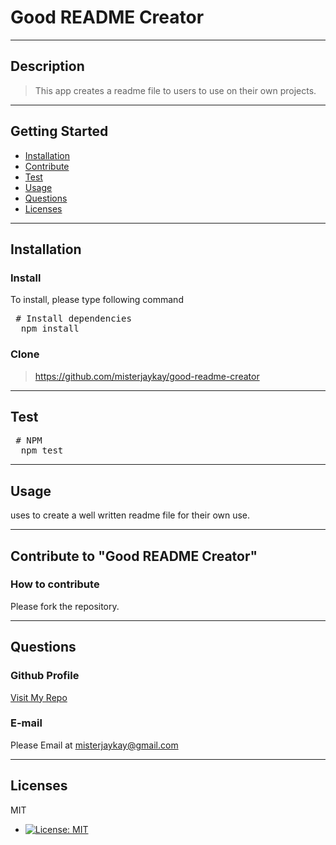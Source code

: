 # Good README Creator
---
  ## Description
  > This app creates a readme file to users to use on their own projects.

---
  ## Getting Started
  - [Installation](##Installation)
  - [Contribute](##Contribute)
  - [Test](##Test)
  - [Usage](##Usage)
  - [Questions](##Questions)
  - [Licenses](##Licenses)

---
  ## Installation
  
  ### Install
  To install, please type following command
  <pre> # Install dependencies
  npm install </pre>

  ### Clone
  > https://github.com/misterjaykay/good-readme-creator

---
  ## Test
  <pre> # NPM
  npm test </pre>

--- 
  ## Usage
  uses to create a well written readme file for their own use.

--- 
  ## Contribute to "Good README Creator"

  ### How to contribute

  Please fork the repository.

---
  ## Questions

  ### Github Profile
  [Visit My Repo](https://github.com/misterjaykay)

  ### E-mail
  Please Email at misterjaykay@gmail.com

---
  ## Licenses
  MIT
  * [![License: MIT](https://img.shields.io/badge/License-MIT-yellow.svg)](https://opensource.org/licenses/MIT)

